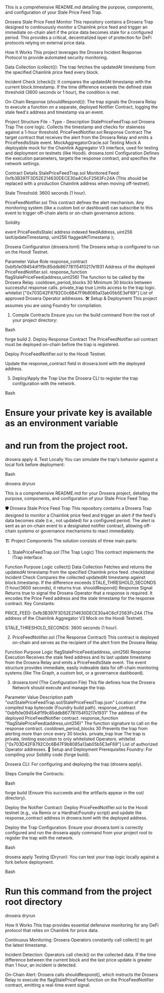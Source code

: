 
This is a comprehensive README.md detailing the purpose, components, and configuration of your Stale Price Feed Trap.

Drosera Stale Price Feed Monitor
This repository contains a Drosera Trap designed to continuously monitor a Chainlink price feed and trigger an immediate on-chain alert if the price data becomes stale for a configured period. This provides a critical, decentralized layer of protection for DeFi protocols relying on external price data.

How It Works
This project leverages the Drosera Incident Response Protocol to provide automated security monitoring.

Data Collection (collect()): The trap fetches the updatedAt timestamp from the specified Chainlink price feed every block.

Incident Check (check()): It compares the updatedAt timestamp with the current block.timestamp. If the time difference exceeds the defined stale threshold (3600 seconds or 1 hour), the condition is met.

On-Chain Response (shouldRespond()): The trap signals the Drosera Relay to execute a function on a separate, deployed Notifier Contract, logging the stale feed's address and timestamp via an event.

Project Structure
File - 	Type - 	Description
StalePriceFeedTrap.sol 	Drosera Trap	The core logic. Collects the timestamp and checks for staleness against a 1-hour threshold.
PriceFeedNotifier.sol	Response Contract	The target contract that receives the alert from the Drosera Relay and emits a PriceFeedIsStale event.
MockAggregatorOracle.sol	Testing Mock	A deployable mock for the Chainlink Aggregator V3 interface, used for testing and deployment on testnets (like Hoodi).
drosera.toml	Configuration	Defines the execution parameters, targets the response contract, and specifies the network settings.

Contract Details
StalePriceFeedTrap.sol
Monitored Feed: 0xfb3B397F3D52E214630DECE30a4C6cF2563Fc24A (This should be replaced with a production Chainlink address when moving off-testnet).

Stale Threshold: 3600 seconds (1 hour).

PriceFeedNotifier.sol
This contract defines the alert mechanism. Any monitoring system (like a custom bot or dashboard) can subscribe to this event to trigger off-chain alerts or on-chain governance actions.

Solidity

event PriceFeedIsStale(
    address indexed feedAddress,
    uint256 lastUpdateTimestamp,
    uint256 flaggedAtTimestamp
);

Drosera Configuration (drosera.toml)
The Drosera setup is configured to run on the Hoodi Testnet.

Parameter	Value	Role
response_contract	0xbfb1e09454df1f9c85ddb867781154f0217e1931	Address of the deployed PriceFeedNotifier.sol.
response_function	flagStalePriceFeed(address,uint256)	The function to be called by the Drosera Relay.
cooldown_period_blocks	30	Minimum 30 blocks between successful response calls.
private_trap	true	Limits access to the trap logic.
whitelist	["0x703D42F8792C0c6B47F9b8085a13ab05b5E3eF69"]	List of approved Drosera Operator addresses.
🛠️ Setup & Deployment
This project assumes you are using Foundry for compilation.

1. Compile Contracts
Ensure you run the build command from the root of your project directory:

Bash

forge build
2. Deploy Response Contract
The PriceFeedNotifier.sol contract must be deployed on-chain before the trap is registered.

Deploy PriceFeedNotifier.sol to the Hoodi Testnet.

Update the response_contract field in drosera.toml with the deployed address.

3. Deploy/Apply the Trap
Use the Drosera CLI to register the trap configuration with the network.

Bash

# Ensure your private key is available as an environment variable
# and run from the project root.
drosera apply
4. Test Locally
You can simulate the trap's behavior against a local fork before deployment:

Bash

drosera dryrun

This is a comprehensive README.md for your Drosera project, detailing the purpose, components, and configuration of your Stale Price Feed Trap.

🛡️ Drosera Stale Price Feed Trap
This repository contains a Drosera Trap designed to monitor a Chainlink price feed and trigger an alert if the feed's data becomes stale (i.e., not updated) for a configured period. The alert is sent as an on-chain event to a designated notifier contract, allowing off-chain systems or governance mechanisms to react immediately.

🏗️ Project Components
The solution consists of three main parts:

1. StalePriceFeedTrap.sol (The Trap Logic)
This contract implements the ITrap interface.

Function	Purpose	Logic
collect()	Data Collection	Fetches and returns the updatedAt timestamp from the specified Chainlink price feed.
check(data)	Incident Check	Compares the collected updatedAt timestamp against block.timestamp. If the difference exceeds STALE_THRESHOLD_SECONDS (1 hour/3600 seconds), it returns true.
shouldRespond()	Response Signal	Returns true to signal the Drosera Operator that a response is required. It encodes the Price Feed address and the stale timestamp for the response contract.
Key Constants:

PRICE_FEED: 0xfb3B397F3D52E214630DECE30a4C6cF2563Fc24A (The address of the Chainlink Aggregator V3 Mock on the Hoodi Testnet).

STALE_THRESHOLD_SECONDS: 3600 seconds (1 hour).

2. PriceFeedNotifier.sol (The Response Contract)
This contract is deployed on-chain and serves as the recipient of the alert from the Drosera Relay.

Function	Purpose	Logic
flagStalePriceFeed(address, uint256)	Response Execution	Receives the stale feed address and its last update timestamp from the Drosera Relay and emits a PriceFeedIsStale event.
The event structure provides immediate, easily indexable data for off-chain monitoring systems (like The Graph, a custom bot, or a governance dashboard).

3. drosera.toml (The Configuration File)
This file defines how the Drosera Network should execute and manage the trap.

Parameter	Value	Description
path	"out/StalePriceFeedTrap.sol/StalePriceFeedTrap.json"	Location of the compiled trap bytecode (Foundry build path).
response_contract	"0xbfb1e09454df1f9c85ddb867781154f0217e1931"	The address of the deployed PriceFeedNotifier contract.
response_function	"flagStalePriceFeed(address,uint256)"	The function signature to call on the response contract.
cooldown_period_blocks	30	Prevents the trap from alerting more than once every 30 blocks.
private_trap	true	The trap is private, limiting execution to only whitelisted Operators.
whitelist	["0x703D42F8792C0c6B47F9b8085a13ab05b5E3eF69"]	List of authorized Operator addresses.
🚀 Setup and Deployment
Prerequisites
Foundry: For compiling your Solidity code (forge build).

Drosera CLI: For configuring and deploying the trap (drosera apply).

Steps
Compile the Contracts:

Bash

forge build
(Ensure this succeeds and the artifacts appear in the out/ directory).

Deploy the Notifier Contract:
Deploy PriceFeedNotifier.sol to the Hoodi testnet (e.g., via Remix or a Hardhat/Foundry script) and update the response_contract address in drosera.toml with the deployed address.

Deploy the Trap Configuration:
Ensure your drosera.toml is correctly configured and run the drosera apply command from your project root to register the trap with the network.

Bash

drosera apply
Testing (Dryrun):
You can test your trap logic locally against a fork before deployment.

Bash

# Run this command from the project root directory
drosera dryrun

How It Works
This trap provides essential defensive monitoring for any DeFi protocol that relies on Chainlink for price data.

Continuous Monitoring: Drosera Operators constantly call collect() to get the latest timestamp.

Incident Detection: Operators call check() on the collected data. If the time difference between the current block and the last price update is greater than 1 hour, an incident is detected.

On-Chain Alert: Drosera calls shouldRespond(), which instructs the Drosera Relay to execute the flagStalePriceFeed function on the PriceFeedNotifier contract, emitting a real-time event signal.
